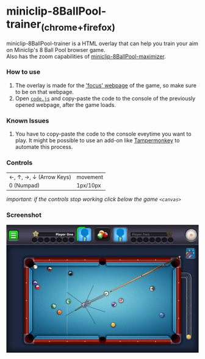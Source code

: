 # miniclip-8BallPool-trainer<sub>(chrome+firefox)</sub>
miniclip-8BallPool-trainer is a HTML overlay that can help you train your aim on Miniclip's 8 Ball Pool browser game.  
Also has the zoom capabilities of [miniclip-8BallPool-maximizer](https://github.com/daniel-barbu/miniclip-8BallPool-maximizer).

### How to use
1. The overlay is made for the ['focus' webpage](https://www.miniclip.com/games/8-ball-pool-multiplayer/en/focus/) of the game, so make sure to be on that webpage.
2. Open [`code.js`](https://raw.githubusercontent.com/daniel-barbu/8-Ball-Pool-trainer/master/code.js) and copy-paste the code to the console of the previously opened webpage, after the game loads.

### Known Issues
1. You have to copy-paste the code to the console eveytime you want to play. It might be possible to use an add-on like [Tampermonkey](https://www.tampermonkey.net/) to automate this process.

### Controls
|                                   |          |
|:----------------------------------|:---------|
| ←, ↑, →, ↓ (Arrow Keys)           | movement |
| 0 (Numpad)                        | 1px/10px |


*important: if the controls stop working click below the game `<canvas>`*

### Screenshot
![screenshot.png not loaded correctly](/screenshot.png)

